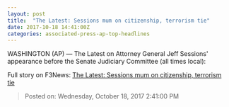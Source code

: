 ```yaml
---
layout: post
title:  "The Latest: Sessions mum on citizenship, terrorism tie"
date: 2017-10-18 14:41:00Z
categories: associated-press-ap-top-headlines
---
```


WASHINGTON (AP) — The Latest on Attorney General Jeff Sessions' appearance before the Senate Judiciary Committee (all times local):


Full story on F3News: [The Latest: Sessions mum on citizenship, terrorism tie](http://www.f3nws.com/n/2ajzrC)

> Posted on: Wednesday, October 18, 2017 2:41:00 PM
